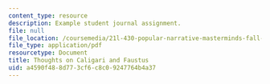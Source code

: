 ```yaml
---
content_type: resource
description: Example student journal assignment.
file: null
file_location: /coursemedia/21l-430-popular-narrative-masterminds-fall-2004/a4590f488d773cf6c8c09247764b4a37_MIT21L_430F04_caligari.pdf
file_type: application/pdf
resourcetype: Document
title: Thoughts on Caligari and Faustus
uid: a4590f48-8d77-3cf6-c8c0-9247764b4a37
---
```

